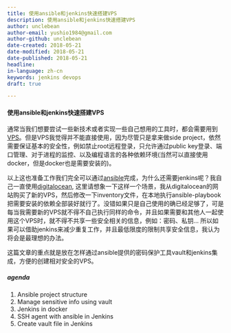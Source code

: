 ```yaml
---
title: 使用ansible和jenkins快速搭建VPS
description: 使用ansible和jenkins快速搭建VPS
author: unclebean
author-email: yushio1984@gmail.com
author-github: unclebean
date-created: 2018-05-21
date-modified: 2018-05-21
date-published: 2018-05-21
headline:
in-language: zh-cn
keywords: jenkins devops
draft: true

---
```


#### 使用ansible和jenkins快速搭建VPS

通常当我们想要尝试一些新技术或者实现一些自己想用的工具时，都会需要用到[VPS](https://en.wikipedia.org/wiki/Virtual_private_server)。但是VPS我觉得并不能直接使用，因为尽管只是拿来做side project，依然需要保证基本的安全性，例如禁止root远程登录，只允许通过public key登录、端口管理、对于进程的监控、以及编程语言的各种依赖环境(当然可以直接使用docker，但是docker也是需要安装的)。

以上这也准备工作我们完全可以通过[ansible](https://github.com/ansible/ansible/)完成，为什么还需要jenkins呢？我自己一直使用[digitalocean](https://www.digitalocean.com), 这里请想象一下这样一个场景，我从digitalocean的网站购买了新的VPS，然后修改一下inventory文件，在本地执行ansible-playbook把需要安装的依赖全部装好就行了。没错如果只是自己使用的确已经足够了，可是每当我需要新的VPS就不得不自己执行同样的命令，并且如果需要和其他人一起使用这个VPS时，就不得不共享一些安全相关的信息，例如：密码、私钥… 所以如果可以借助jenkins来减少重复工作，并且最低限度的限制共享安全信息，我认为将会是最理想的办法。

这篇文章的重点就是放在怎样通过ansible提供的密码保护工具vault和jenkins集成，方便的创建相对安全的VPS。

##### agenda

1. Ansible project structure 
2. Manage sensitive info using vault
3. Jenkins in docker
4. SSH agent with ansible in Jenkins 
5. Create vault file in Jenkins 
